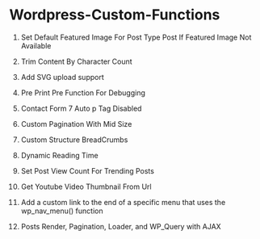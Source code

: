 # Wordpress-Custom-Functions

1. Set Default Featured Image For Post Type Post If Featured Image Not Available

2. Trim Content By Character Count

3. Add SVG upload support

4. Pre Print Pre Function For Debugging

5. Contact Form 7 Auto p Tag Disabled

6. Custom Pagination With Mid Size

7. Custom Structure BreadCrumbs

8. Dynamic Reading Time

9. Set Post View Count For Trending Posts 

10. Get Youtube Video Thumbnail From Url 

11. Add a custom link to the end of a specific menu that uses the wp_nav_menu() function 

12. Posts Render, Pagination, Loader, and WP_Query with AJAX